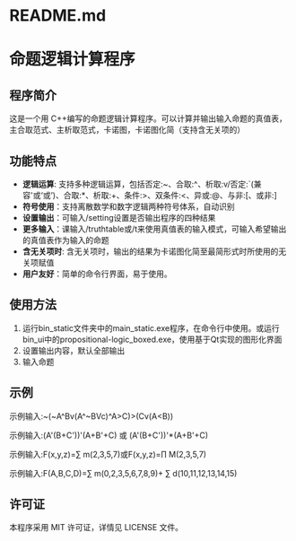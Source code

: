 # README.md

# 命题逻辑计算程序

## 程序简介

这是一个用 C++编写的命题逻辑计算程序。可以计算并输出输入命题的真值表，主合取范式、主析取范式，卡诺图，卡诺图化简（支持含无关项的）

## 功能特点

- **逻辑运算**: 支持多种逻辑运算，包括否定:~、合取:^、析取:v/否定:`(兼容'或‘或’)、合取:*、析取:+、条件:>、双条件:<、异或:@、与非:[、或非:]
- **符号使用**：支持离散数学和数字逻辑两种符号体系，自动识别
- **设置输出**：可输入/setting设置是否输出程序的四种结果
- **更多输入**：课输入/truthtable或/t来使用真值表的输入模式，可输入希望输出的真值表作为输入的命题
- **含无关项时**: 含无关项时，输出的结果为卡诺图化简至最简形式时所使用的无关项赋值
- **用户友好**：简单的命令行界面，易于使用。

## 使用方法
1. 运行bin_static文件夹中的main_static.exe程序，在命令行中使用。或运行bin_ui中的propositional-logic_boxed.exe，使用基于Qt实现的图形化界面
2. 设置输出内容，默认全部输出
3. 输入命题

## 示例

示例输入:~(~A^Bv(A^~BVc)^A>C)>(Cv(A<B))

示例输入:(A'(B+C'))'(A+B'+C) 或 (A'(B+C'))'*(A+B'+C)

示例输入:F(x,y,z)=∑ m(2,3,5,7)或F(x,y,z)=∏ M(2,3,5,7)

示例输入:F(A,B,C,D)=∑ m(0,2,3,5,6,7,8,9)+ ∑ d(10,11,12,13,14,15)

## 许可证

本程序采用 MIT 许可证，详情见 LICENSE 文件。
